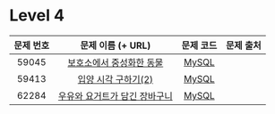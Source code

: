 # Level 4

| 문제 번호 | 문제 이름 (+ URL) | 문제 코드 | 문제 출처 |
|:----------:|:----------:|:----------:|:----------:|
| 59045 | [보호소에서 중성화한 동물](https://programmers.co.kr/learn/courses/30/lessons/59045) | [MySQL]() |  |
| 59413 | [입양 시각 구하기(2)](https://programmers.co.kr/learn/courses/30/lessons/59413) | [MySQL]() |  |
| 62284 | [우유와 요거트가 담긴 장바구니](https://programmers.co.kr/learn/courses/30/lessons/62284) | [MySQL]() |  |
